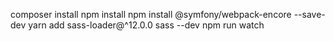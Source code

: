 composer install
npm install
npm install @symfony/webpack-encore --save-dev
yarn add sass-loader@^12.0.0 sass --dev
npm run watch
